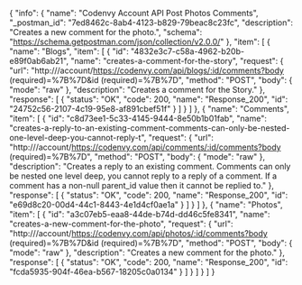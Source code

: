 {
  "info": {
    "name": "Codenvy Account API Post Photos Comments",
    "_postman_id": "7ed8462c-8ab4-4123-b829-79beac8c23fc",
    "description": "Creates a new comment for the photo.",
    "schema": "https://schema.getpostman.com/json/collection/v2.0.0/"
  },
  "item": [
    {
      "name": "Blogs",
      "item": [
        {
          "id": "4832e3c7-c58a-4962-b20b-e89f0ab6ab21",
          "name": "creates-a-comment-for-the-story",
          "request": {
            "url": "http:///account/https://codenvy.com/api/blogs/:id/comments?body (required)=%7B%7D&id (required)=%7B%7D",
            "method": "POST",
            "body": {
              "mode": "raw"
            },
            "description": "Creates a comment for the Story."
          },
          "response": [
            {
              "status": "OK",
              "code": 200,
              "name": "Response_200",
              "id": "24752c56-2107-4c19-95e8-af891cbef51f"
            }
          ]
        }
      ]
    },
    {
      "name": "Comments",
      "item": [
        {
          "id": "c8d73ee1-5c33-4145-9444-8e50b1b01fab",
          "name": "creates-a-reply-to-an-existing-comment-comments-can-only-be-nested-one-level-deep-you-cannot-reply-t",
          "request": {
            "url": "http:///account/https://codenvy.com/api/comments/:id/comments?body (required)=%7B%7D",
            "method": "POST",
            "body": {
              "mode": "raw"
            },
            "description": "Creates a reply to an existing comment. Comments can only be nested one level deep, you cannot reply to a reply of a comment. If a comment has a non-null parent_id value then it cannot be replied to."
          },
          "response": [
            {
              "status": "OK",
              "code": 200,
              "name": "Response_200",
              "id": "e69d8c20-00d4-44c1-8443-4e1d4cf0ae1a"
            }
          ]
        }
      ]
    },
    {
      "name": "Photos",
      "item": [
        {
          "id": "a3c07eb5-eaa8-44de-b74d-dd46c5fe8341",
          "name": "creates-a-new-comment-for-the-photo",
          "request": {
            "url": "http:///account/https://codenvy.com/api/photos/:id/comments?body (required)=%7B%7D&id (required)=%7B%7D",
            "method": "POST",
            "body": {
              "mode": "raw"
            },
            "description": "Creates a new comment for the photo."
          },
          "response": [
            {
              "status": "OK",
              "code": 200,
              "name": "Response_200",
              "id": "fcda5935-904f-46ea-b567-18205c0a0134"
            }
          ]
        }
      ]
    }
  ]
}